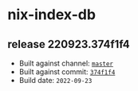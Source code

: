 # nix-index-db
## release 220923.374f1f4
- Built against channel: [`master`](https://github.com/nixos/nixpkgs/tree/master)
- Built against commit: [`374f1f4`](https://github.com/NixOS/nixpkgs/commit/374f1f40ccedbd5d4cbe5c01e85e0062f49596dc)
- Build date: `2022-09-23`

